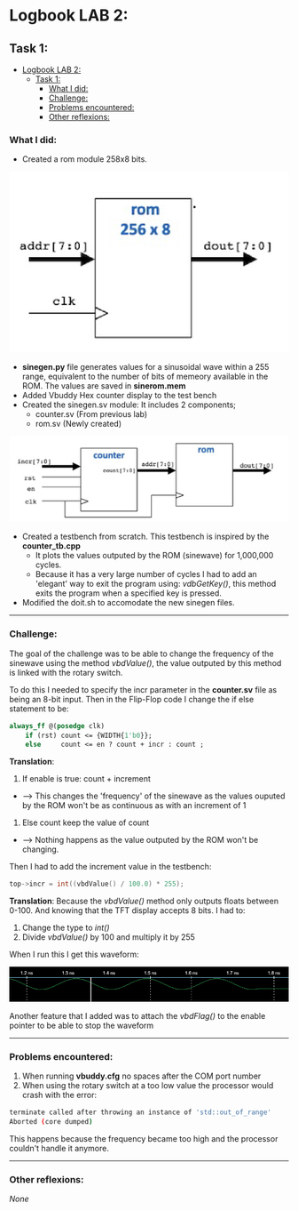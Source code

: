 # Logbook LAB 2:
## Task 1: 
- [Logbook LAB 2:](#logbook-lab-2)
  - [Task 1:](#task-1)
    - [What I did:](#what-i-did)
    - [Challenge:](#challenge)
    - [Problems encountered:](#problems-encountered)
    - [Other reflexions:](#other-reflexions)

### What I did: 
* Created a rom module 258x8 bits. 

![schematic](./Logobook_images/Rom%20Image%20Lab2%20Task%201.png)

* __sinegen.py__ file generates values for a sinusoidal wave within a 255 range, equivalent to the number of bits of memeory available in the ROM. The values are saved in __sinerom.mem__
* Added Vbuddy Hex counter display to the test bench 
* Created the sinegen.sv module: It includes 2 components;
  * counter.sv (From previous lab)
  * rom.sv (Newly created)


![schematic](./Logobook_images/sinegen.sv_image.png)
* Created a testbench from scratch. This testbench is inspired by the __counter_tb.cpp__
  * It plots the values outputed by the ROM (sinewave) for 1,000,000 cycles. 
  * Because it has a very large number of cycles I had to add an 'elegant' way to exit the program using: _vdbGetKey()_, this method exits the program when a specified key is pressed. 
* Modified the doit.sh to accomodate the new sinegen files. 

---

### Challenge:

The goal of the challenge was to be able to change the frequency of the sinewave using the method *vbdValue()*, the value outputed by this method is linked with the rotary switch. 

To do this I needed to specify the incr parameter in the **counter.sv** file as being an 8-bit input. 
Then in the Flip-Flop code I change the if else statement to be: 
```sv
always_ff @(posedge clk)
    if (rst) count <= {WIDTH{1'b0}};
    else     count <= en ? count + incr : count ;
```
**Translation**: 
1. If enable is true: count + increment 
* --> This changes the 'frequency' of the sinewave as the values ouputed by the ROM won't be as continuous as with an increment of 1

1. Else count keep the value of count 
* --> Nothing happens as the value outputed by the ROM won't be changing. 


Then I had to add the increment value in the testbench: 
```cpp
top->incr = int((vbdValue() / 100.0) * 255);
```
**Translation**: 
Because the *vbdValue()* method only outputs floats between 0-100. And knowing that the TFT display accepts 8 bits. I had to: 
1. Change the type to *int()*
1. Divide *vbdValue()* by 100 and multiply it by 255

When I run this I get this waveform: 

![schematic](./Logobook_images/sinewave%20L2T1.png)


Another feature that I added was to attach the *vbdFlag()* to the enable pointer to be able to stop the waveform 

---
### Problems encountered:

1. When running **vbuddy.cfg** no spaces after the COM port number 
1. When using the rotary switch at a too low value the processor would crash with the error: 
```Bash
terminate called after throwing an instance of 'std::out_of_range'
Aborted (core dumped)
```
This happens because the frequency became too high and the processor couldn't handle it anymore. 

---
### Other reflexions: 

_None_

